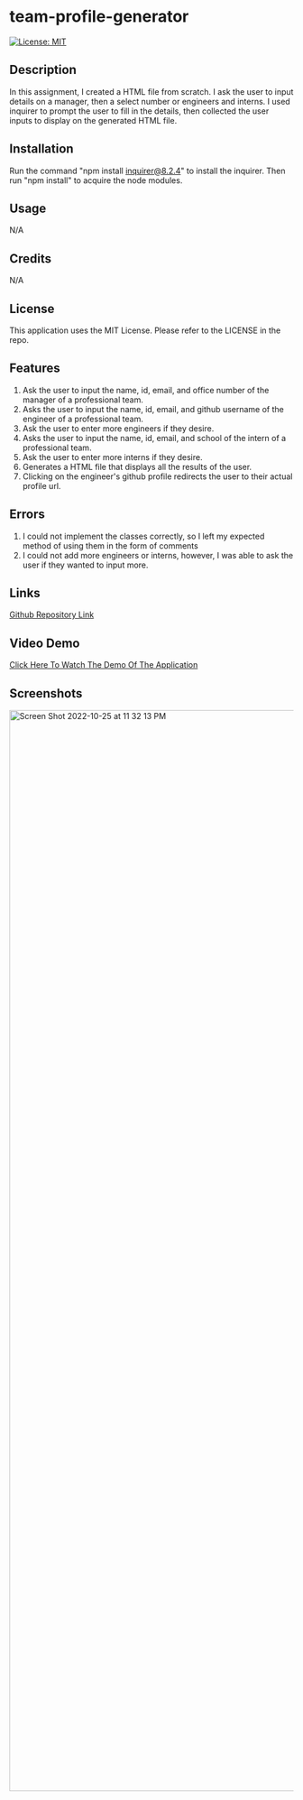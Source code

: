 # team-profile-generator

[![License: MIT](https://img.shields.io/badge/License-MIT-yellow.svg)](https://opensource.org/licenses/MIT)

## Description

In this assignment, I created a HTML file from scratch. I ask the user to input details on a manager, then a select number or engineers and interns. I used inquirer to prompt the user to fill in the details, then collected the user inputs to display on the generated HTML file.

## Installation

Run the command "npm install inquirer@8.2.4" to install the inquirer. Then run "npm install" to acquire the node modules.

## Usage

N/A

## Credits

N/A

## License

This application uses the MIT License.
Please refer to the LICENSE in the repo.


## Features

1) Ask the user to input the name, id, email, and office number of the manager of a professional team.
2) Asks the user to input the name, id, email, and github username of the engineer of a professional team.
3) Ask the user to enter more engineers if they desire.
4) Asks the user to input the name, id, email, and school of the intern of a professional team.
5) Ask the user to enter more interns if they desire.
6) Generates a HTML file that displays all the results of the user.
7) Clicking on the engineer's github profile redirects the user to their actual profile url.

## Errors

1) I could not implement the classes correctly, so I left my expected method of using them in the form of comments
2) I could not add more engineers or interns, however, I was able to ask the user if they wanted to input more.

## Links

[Github Repository Link](https://github.com/danialmirza99/team-profile-generator)

## Video Demo

[Click Here To Watch The Demo Of The Application](https://drive.google.com/file/d/1e-lIeba1NHBMDPZ6GShtPxFcZ6z8JIcE/view)

## Screenshots

<img width="1917" alt="Screen Shot 2022-10-25 at 11 32 13 PM" src="https://user-images.githubusercontent.com/61335608/197951729-f71cb814-cdfa-4b31-a23c-1904c13c9293.png">

